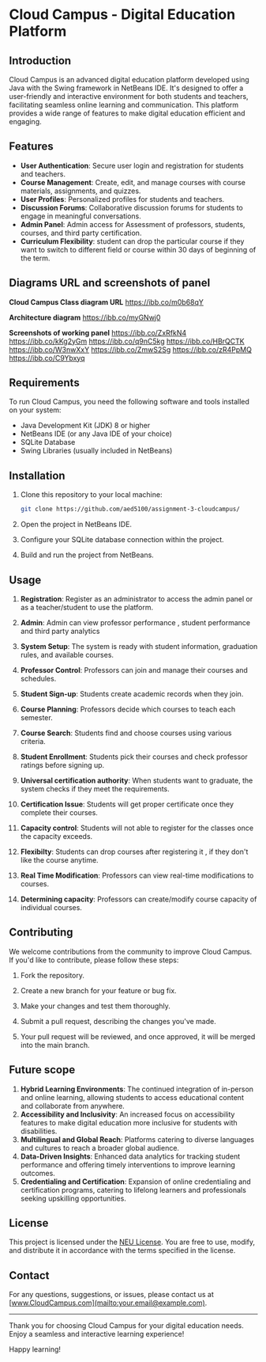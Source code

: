 # Cloud Campus - Digital Education Platform

## Introduction

Cloud Campus is an advanced digital education platform developed using Java with the Swing framework in NetBeans IDE. It's designed to offer a user-friendly and interactive environment for both students and teachers, facilitating seamless online learning and communication. This platform provides a wide range of features to make digital education efficient and engaging.

## Features

- **User Authentication**: Secure user login and registration for students and teachers.
- **Course Management**: Create, edit, and manage courses with course materials, assignments, and quizzes.
- **User Profiles**: Personalized profiles for students and teachers.
- **Discussion Forums**: Collaborative discussion forums for students to engage in meaningful conversations.
- **Admin Panel**: Admin access for Assessment of professors, students, courses, and third party certification.
- **Curriculum Flexibility**: student can drop the particular course if they want to switch to different field or course within 30 days of beginning of the term.

## Diagrams URL and screenshots of panel

**Cloud Campus Class diagram URL**
https://ibb.co/m0b68qY

**Architecture diagram**
https://ibb.co/myGNwj0

**Screenshots of working panel**
https://ibb.co/ZxRfkN4
https://ibb.co/kKg2yGm
https://ibb.co/q9nC5kg
https://ibb.co/HBrQCTK
https://ibb.co/W3nwXxY
https://ibb.co/ZmwS2Sg
https://ibb.co/zR4PpMQ
https://ibb.co/C9Ybxyq


## Requirements

To run Cloud Campus, you need the following software and tools installed on your system:

- Java Development Kit (JDK) 8 or higher
- NetBeans IDE (or any Java IDE of your choice)
- SQLite Database
- Swing Libraries (usually included in NetBeans)

## Installation

1. Clone this repository to your local machine:

    ```bash
    git clone https://github.com/aed5100/assignment-3-cloudcampus/
    ```

2. Open the project in NetBeans IDE.

3. Configure your SQLite database connection within the project.

4. Build and run the project from NetBeans.

## Usage

1. **Registration**: Register as an administrator to access the admin panel or as a teacher/student to use the platform.

2. **Admin**: Admin can view professor performance , student performance and third party analytics

3. **System Setup**: The system is ready with student information, graduation rules, and available courses.

4. **Professor Control**: Professors can join and manage their courses and schedules.

5. **Student Sign-up**: Students create academic records when they join.

6. **Course Planning**: Professors decide which courses to teach each semester.

7. **Course Search**: Students find and choose courses using various criteria.

8. **Student Enrollment**: Students pick their courses and check professor ratings before signing up.

9. **Universal certification authority**: When students want to graduate, the system checks if they meet the requirements.

10. **Certification Issue**: Students will get proper certificate once they complete their courses.

11. **Capacity control**: Students will not able to register for the classes once the capacity exceeds.

12. **Flexibilty**: Students can drop courses after registering it , if they don't like the course anytime.

13. **Real Time Modification**: Professors can view real-time modifications to courses.

14. **Determining capacity**: Professors can create/modify course capacity of individual courses.



## Contributing

We welcome contributions from the community to improve Cloud Campus. If you'd like to contribute, please follow these steps:

1. Fork the repository.

2. Create a new branch for your feature or bug fix.

3. Make your changes and test them thoroughly.

4. Submit a pull request, describing the changes you've made.

5. Your pull request will be reviewed, and once approved, it will be merged into the main branch.

## Future scope

1. **Hybrid Learning Environments**: The continued integration of in-person and online learning, allowing students to access educational content and collaborate     from anywhere.
2. **Accessibility and Inclusivity**: An increased focus on accessibility features to make digital education more inclusive for students with disabilities.
3. **Multilingual and Global Reach**: Platforms catering to diverse languages and cultures to reach a broader global audience.
4. **Data-Driven Insights**: Enhanced data analytics for tracking student performance and offering timely interventions to improve learning outcomes.
5. **Credentialing and Certification**: Expansion of online credentialing and certification programs, catering to lifelong learners and professionals seeking upskilling opportunities.

## License

This project is licensed under the [NEU License](LICENSE.md). You are free to use, modify, and distribute it in accordance with the terms specified in the license.

## Contact

For any questions, suggestions, or issues, please contact us at [www.CloudCampus.com](mailto:your.email@example.com).

---

Thank you for choosing Cloud Campus for your digital education needs. Enjoy a seamless and interactive learning experience!

Happy learning!
